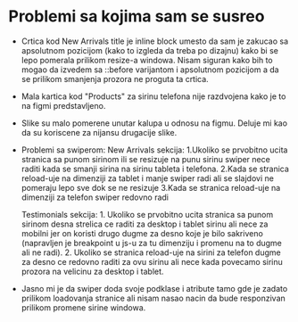 # Problemi sa kojima sam se susreo

- Crtica kod New Arrivals title je inline block umesto da sam je zakucao sa apsolutnom pozicijom (kako to izgleda da treba po dizajnu) kako bi se lepo pomerala prilikom resize-a windowa. Nisam siguran kako bih to mogao da izvedem sa ::before varijantom i apsolutnom pozicijom a da se prilikom smanjenja prozora ne proguta ta crtica.

- Mala kartica kod "Products" za sirinu telefona nije razdvojena kako je to na figmi predstavljeno.

- Slike su malo pomerene unutar kalupa u odnosu na figmu. Deluje mi kao da su koriscene za nijansu drugacije slike.

- Problemi sa swiperom:
	New Arrivals sekcija:
		1.Ukoliko se prvobitno ucita stranica sa punom sirinom ili se resizuje na punu sirinu swiper nece raditi kada se smanji sirina na sirinu tableta i telefona.
		2.Kada se stranica reload-uje na dimenziji za tablet i manje swiper radi ali se slajdovi ne pomeraju lepo sve dok se ne resizuje
		3.Kada se stranica reload-uje na dimenziji za telefon swiper redovno radi

	Testimonials sekcija:
		1. Ukoliko se prvobitno ucita stranica sa punom sirinom desna strelica ce raditi za desktop i tablet sirinu ali nece za mobilni jer on koristi drugo dugme za desno koje je bilo sakriveno (napravljen je breakpoint u js-u za tu dimenziju i promenu na to dugme ali ne radi).
		2. Ukoliko se stranica reload-uje na sirini za telefon dugme za desno ce redovno raditi za ovu sirinu ali nece kada povecamo sirinu prozora na velicinu za desktop i tablet. 

- Jasno mi je da swiper doda svoje podklase i atribute tamo gde je zadato prilikom loadovanja stranice ali nisam nasao nacin da bude responzivan prilikom promene sirine windowa.


	
